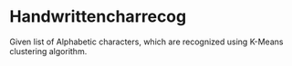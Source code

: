 # Handwrittencharrecog
Given list of Alphabetic characters, which are recognized using K-Means clustering algorithm.
